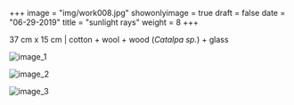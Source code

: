 +++
image = "img/work008.jpg"
showonlyimage = true
draft = false
date = "06-29-2019"
title = "sunlight rays"
weight = 8
+++

37 cm x 15 cm | cotton + wool + wood (_Catalpa sp._) + glass

![image_1][1]

![image_2][2]

![image_3][3]

[1]: /img/work_8/image_1.jpg
[2]: /img/work_8/image_2.jpg
[3]: /img/work_8/image_3.jpg
